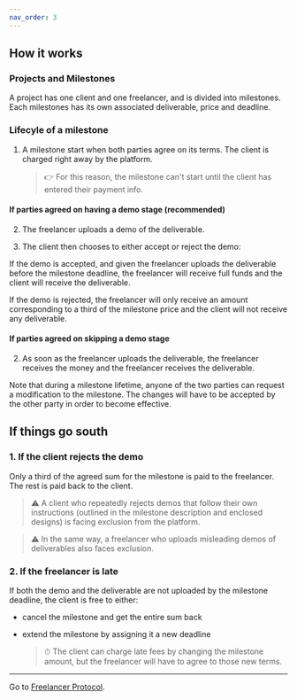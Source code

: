 ```yaml
---
nav_order: 3
---
```


## How it works

### Projects and Milestones

A project has one client and one freelancer, and is divided into milestones. Each milestones has its own associated deliverable, price and deadline.

 <!-- The project is divided into one or more milestones.
Each milestone  -->

### Lifecyle of a milestone

1. A milestone start when both parties agree on its terms. The client is charged right away by the platform.

   > 👉 For this reason, the milestone can't start until the client has entered their payment info.

#### If parties agreed on having a demo stage (recommended)

2. The freelancer uploads a demo of the deliverable.

3. The client then chooses to either accept or reject the demo:

If the <span class="demo-accepted"> demo is accepted</span>, and given the freelancer uploads the deliverable before the milestone deadline, the freelancer will receive full funds and the client will receive the deliverable.

If the <span class="demo-rejected"> demo is rejected</span>, the freelancer will only receive an amount corresponding to a third of the milestone price and the client will not receive any deliverable.

#### If parties agreed on skipping a demo stage

2.  As soon as the freelancer uploads the deliverable, the freelancer receives the money and the freelancer receives the deliverable.

Note that during a milestone lifetime, anyone of the two parties can request a modification to the milestone. The changes will have to be accepted by the other party in order to become effective.

## If things go south

### 1. If the client rejects the demo

Only a third of the agreed sum for the milestone is paid to the freelancer. The rest is paid back to the client.

> ⚠️ A client who repeatedly rejects demos that follow their own instructions (outlined in the milestone description and enclosed designs) is facing exclusion from the platform.

> ⚠️ In the same way, a freelancer who uploads misleading demos of deliverables also faces exclusion.

### 2. If the freelancer is late

If both the demo and the deliverable are not uploaded by the milestone deadline, the client is free to either:

- cancel the milestone and get the entire sum back
- extend the milestone by assigning it a new deadline

  > ⏱ The client can charge late fees by changing the milestone amount, but the freelancer will have to agree to those new terms.

---

Go to [Freelancer Protocol](https://www.freelancerprotocol.com/).
